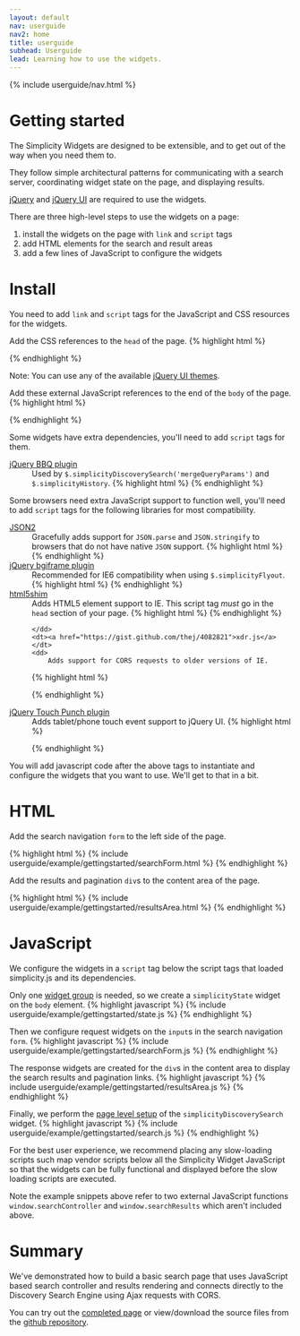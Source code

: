 ```yaml
---
layout: default
nav: userguide
nav2: home
title: userguide
subhead: Userguide
lead: Learning how to use the widgets.
---
```


{% include userguide/nav.html %}

<div class="page-header">
  <h1>Getting started</h1>
</div>

The Simplicity Widgets are designed to be extensible, and to get out of the way when you need them to.

They follow simple architectural patterns for communicating with a search server, coordinating widget state on the page, and displaying results.

[jQuery](http://jquery.com/) and [jQuery UI](http://jqueryui.com/) are required to use the widgets.

There are three high-level steps to use the widgets on a page:

1. install the widgets on the page with `link` and `script` tags
2. add HTML elements for the search and result areas
3. add a few lines of JavaScript to configure the widgets

<div class="page-header">
  <h1>Install</h1>
</div>

You need to add `link` and `script` tags for the JavaScript and CSS resources for the widgets.

Add the CSS references to the `head` of the page.
{% highlight html %}
<link href="http://ajax.googleapis.com/ajax/libs/jqueryui/{{site.jQueryUiRelease}}/themes/{{site.jQueryUiTheme}}/jquery-ui.css" rel="stylesheet">
<link href="http://cdn.transparensee.com/simplicity/{{site.simplicityRelease}}/simplicity.min.css" rel="stylesheet">
{% endhighlight %}

Note: You can use any of the available [jQuery UI themes](http://jqueryui.com/themeroller/).

Add these external JavaScript references to the end of the `body` of the page.
{% highlight html %}
<script src="http://ajax.googleapis.com/ajax/libs/jquery/{{site.jQueryRelease}}/jquery.min.js"></script>
<script src="http://ajax.googleapis.com/ajax/libs/jqueryui/{{site.jQueryUiRelease}}/jquery-ui.min.js"></script>
<script src="http://cdn.transparensee.com/simplicity/{{site.simplicityRelease}}/simplicity.min.js"></script>
{% endhighlight %}

Some widgets have extra dependencies, you'll need to add `script` tags for them.

<dl>
    <dt><a href="http://benalman.com/projects/jquery-bbq-plugin/">jQuery BBQ plugin</a></dt>
    <dd>
        Used by <code>$.simplicityDiscoverySearch('mergeQueryParams')</code> and <code>$.simplicityHistory</code>.
{% highlight html %}
<script src="http://cdn.transparensee.com/lib/jquery-plugin/bbq/1.2.1/jquery.ba-bbq.min.js"></script>
{% endhighlight %}
    </dd>
</dl>

Some browsers need extra JavaScript support to function well, you'll need to add `script` tags for
the following libraries for most compatibility.

<dl>
    <dt><a href="https://github.com/douglascrockford/JSON-js">JSON2</a></dt>
    <dd>
        Gracefully adds support for <code>JSON.parse</code> and <code>JSON.stringify</code>
        to browsers that do not have native <code>JSON</code> support.
{% highlight html %}
<!--[if lt IE 9]>
  <script src="http://cdn.transparensee.com/lib/json2/2010-11-17/json2.min.js"></script>
<![endif]-->
{% endhighlight %}
    </dd>
    <dt><a href="http://brandonaaron.net/code/bgiframe/docs">jQuery bgiframe plugin</a></dt>
    <dd>
        Recommended for IE6 compatibility when using <code>$.simplicityFlyout</code>.
{% highlight html %}
<!--[if IE]>
  <script src="http://cdn.transparensee.com/lib/jquery-plugin/bgiframe/2.1.2/jquery.bgiframe.min.js"></script>
<![endif]-->
{% endhighlight %}
    </dd>
    <dt><a href="http://html5shim.googlecode.com">html5shim</a></dt>
    <dd>
        Adds HTML5 element support to IE. This script tag <em>must</em> go
        in the <code>head</code> section of your page.
{% highlight html %}
<!--[if lt IE 9]>
  <script src="http://html5shim.googlecode.com/svn/trunk/html5.js"></script>
<![endif]-->
{% endhighlight %}

    </dd>
    <dt><a href="https://gist.github.com/thej/4082821">xdr.js</a></dt>
    <dd>
        Adds support for CORS requests to older versions of IE.
{% highlight html %}
<!--[if IE]>
  <script src="http://cdn.transparensee.com/lib/xdr/984c41/xdr.min.js"></script>
<![endif]-->
{% endhighlight %}
    </dd>
    <dt><a href="http://touchpunch.furf.com">jQuery Touch Punch plugin</a></dt>
    <dd>
        Adds tablet/phone touch event support to jQuery UI.
{% highlight html %}
<script src="http://cdn.transparensee.com/lib/jquery-plugin/touchpunch/0.2.2/jquery.ui.touch-punch.min.js"></script>
{% endhighlight %}
    </dd>
</dl>

You will add javascript code after the above tags to instantiate and configure the widgets that you want to use. We'll get to that
in a bit.

<div class="page-header">
  <h1>HTML</h1>
</div>

Add the search navigation `form` to the left side of the page.

{% highlight html %}
{% include userguide/example/gettingstarted/searchForm.html %}
{% endhighlight %}

Add the results and pagination `div`s to the content area of the page.

{% highlight html %}
{% include userguide/example/gettingstarted/resultsArea.html %}
{% endhighlight %}

<div class="page-header">
  <h1>JavaScript</h1>
</div>

We configure the widgets in a `script` tag below the script tags that loaded simplicity.js and its dependencies.

Only one [widget group](/userguide/widgetgroups.html) is needed, so we create a `simplicityState` widget on the `body` element.
{% highlight javascript %}
{% include userguide/example/gettingstarted/state.js %}
{% endhighlight %}

Then we configure request widgets on the `input`s in the search navigation `form`.
{% highlight javascript %}
{% include userguide/example/gettingstarted/searchForm.js %}
{% endhighlight %}

The response widgets are created for the `div`s in the content area to display the search results and pagination links.
{% highlight javascript %}
{% include userguide/example/gettingstarted/resultsArea.js %}
{% endhighlight %}

Finally, we perform the [page level setup](/userguide/simplicityDiscoverySearch.html) of the `simplicityDiscoverySearch` widget.
{% highlight javascript %}
{% include userguide/example/gettingstarted/search.js %}
{% endhighlight %}

For the best user experience, we recommend placing any slow-loading scripts such map vendor scripts below all the Simplicity Widget
JavaScript so that the widgets can be fully functional and displayed before the slow loading scripts are executed.

Note the example snippets above refer to two external JavaScript functions `window.searchController` and `window.searchResults`
which aren't included above.

<div class="page-header">
  <h1>Summary</h1>
</div>

We've demonstrated how to build a basic search page that uses JavaScript based search controller and results rendering and connects
directly to the Discovery Search Engine using Ajax requests with CORS.

You can try out the [completed page](http://t11e.github.com/simplicity-template-example) or view/download the source files from
the [github repository](http://github.com/t11e/simplicity-template-example).
